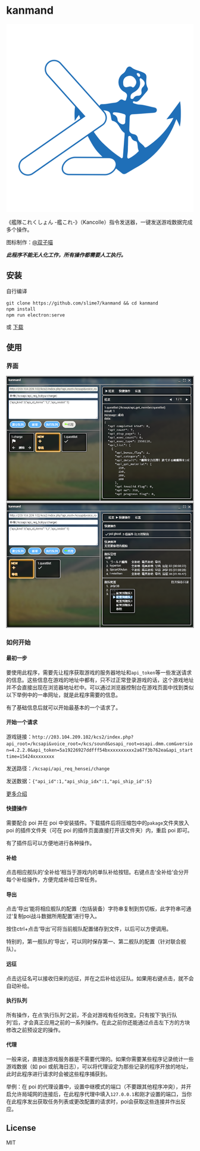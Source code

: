 # kanmand

![logo](./src/assets/logo_1024x1024.png)

《艦隊これくしょん -艦これ-》（Kancolle）指令发送器，一键发送游戏数据完成多个操作。

图标制作：[@双子喵](https://weibo.com/TWNya)

***此程序不能无人化工作，所有操作都需要人工执行。***

## 安装

自行编译

```
git clone https://github.com/slime7/kanmand && cd kanmand
npm install
npm run electron:serve
```

或 [下载](https://github.com/slime7/kanmand/releases/latest) 

## 使用

### 界面

![kanmand1](./screenshot/kanmand1.png)
![kanmand2](./screenshot/kanmand2.png)

### 如何开始

#### 最初一步

要使用此程序，需要先让程序获取游戏的服务器地址和`api_token`等一些发送请求的信息。这些信息在游戏的地址中都有，只不过正常登录游戏的话，这个游戏地址并不会直接出现在浏览器地址栏中。可以通过浏览器控制台在游戏页面中找到类似以下举例中的一串网址，就是此程序需要的信息。

有了基础信息后就可以开始最基本的一个请求了。

#### 开始一个请求

游戏链接：`http://203.104.209.102/kcs2/index.php?api_root=/kcsapi&voice_root=/kcs/sound&osapi_root=osapi.dmm.com&version=4.2.2.0&api_token=5a19226927ddfff54bxxxxxxxxxx2a67f3b762ea&api_starttime=15424xxxxxxxx`

发送路径：`/kcsapi/api_req_hensei/change`

发送数据：`{"api_id":1,"api_ship_idx":1,"api_ship_id":5}`

[更多介绍](kancolle.md)

#### 快捷操作

需要配合 poi 并在 poi 中安装插件。下载插件后将压缩包中的`pakage`文件夹放入 poi 的插件文件夹（可在 poi 的插件页面直接打开该文件夹）内，重启 poi 即可。

有了插件后可以方便地进行各种操作。

#### 补给

点击相应舰队的‘全补给’相当于游戏内的单队补给按钮。右键点击‘全补给’会分开每个补给操作，方便完成补给日常任务。

#### 导出

点击‘导出’能将相应舰队的配置（包括装备）字符串复制到剪切板，此字符串可通过‘复制poi战斗数据所用配置’进行导入。

按住ctrl+点击‘导出’可将当前舰队配置储存到文件，以后可以方便调用。

特别的，第一舰队的‘导出’，可以同时保存第一、第二舰队的配置（针对联合舰队）。

#### 远征

点击远征名可以接收归来的远征，并在之后补给远征队。如果用右键点击，就不会自动补给。

#### 执行队列

所有操作，在点‘执行队列’之前，不会对游戏有任何改变。只有按下‘执行队列’后，才会真正应用之前的一系列操作。在此之前你还能通过点击左下方的方块修改之前预设定的操作。

#### 代理

一般来说，直接连游戏服务器是不需要代理的。如果你需要某些程序记录统计一些游戏数据（如 poi 或航海日志），可以将代理设定为那些记录的程序开放的地址，此时此程序进行请求时会被这些程序捕获到。

举例：在 poi 的代理设置中，设置中继模式的端口（不要跟其他程序冲突），并开启允许局域网的连接后，在此程序代理中填入`127.0.0.1`和刚才设置的端口，当你在此程序发出获取任务列表或更改配置的请求时，poi会获取这些连接并作出反应。

## License

MIT
